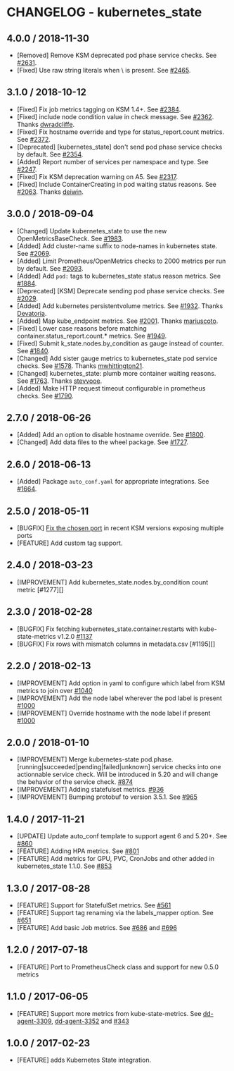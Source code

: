 # CHANGELOG - kubernetes_state

## 4.0.0 / 2018-11-30

* [Removed] Remove KSM deprecated pod phase service checks. See [#2631](https://github.com/DataDog/integrations-core/pull/2631).
* [Fixed] Use raw string literals when \ is present. See [#2465](https://github.com/DataDog/integrations-core/pull/2465).

## 3.1.0 / 2018-10-12

* [Fixed] Fix job metrics tagging on KSM 1.4+. See [#2384](https://github.com/DataDog/integrations-core/pull/2384).
* [Fixed] include node condition value in check message. See [#2362](https://github.com/DataDog/integrations-core/pull/2362). Thanks [dwradcliffe](https://github.com/dwradcliffe).
* [Fixed] Fix hostname override and type for status_report.count metrics. See [#2372](https://github.com/DataDog/integrations-core/pull/2372).
* [Deprecated] [kubernetes_state] don't send pod phase service checks by default. See [#2354](https://github.com/DataDog/integrations-core/pull/2354).
* [Added] Report number of services per namespace and type. See [#2247](https://github.com/DataDog/integrations-core/pull/2247).
* [Fixed] Fix KSM deprecation warning on A5. See [#2317](https://github.com/DataDog/integrations-core/pull/2317).
* [Fixed] Include ContainerCreating in pod waiting status reasons. See [#2063](https://github.com/DataDog/integrations-core/pull/2063). Thanks [deiwin](https://github.com/deiwin).

## 3.0.0 / 2018-09-04

* [Changed] Update kubernetes_state to use the new OpenMetricsBaseCheck. See [#1983](https://github.com/DataDog/integrations-core/pull/1983).
* [Added] Add cluster-name suffix to node-names in kubernetes state. See [#2069](https://github.com/DataDog/integrations-core/pull/2069).
* [Added] Limit Prometheus/OpenMetrics checks to 2000 metrics per run by default. See [#2093](https://github.com/DataDog/integrations-core/pull/2093).
* [Added] Add `pod:` tags to kubernetes_state status reason metrics. See [#1884](https://github.com/DataDog/integrations-core/pull/1884).
* [Deprecated] [KSM] Deprecate sending pod phase service checks. See [#2029](https://github.com/DataDog/integrations-core/pull/2029).
* [Added] Add kubernetes persistentvolume metrics. See [#1932](https://github.com/DataDog/integrations-core/pull/1932). Thanks [Devatoria](https://github.com/Devatoria).
* [Added] Map kube_endpoint metrics. See [#2001](https://github.com/DataDog/integrations-core/pull/2001). Thanks [mariuscoto](https://github.com/mariuscoto).
* [Fixed] Lower case reasons before matching container.status_report.count.* metrics. See [#1949](https://github.com/DataDog/integrations-core/pull/1949).
* [Fixed] Submit k_state.nodes.by_condition as gauge instead of counter. See [#1840](https://github.com/DataDog/integrations-core/pull/1840).
* [Changed] Add sister gauge metrics to kubernetes_state pod service checks. See [#1578](https://github.com/DataDog/integrations-core/pull/1578). Thanks [mwhittington21](https://github.com/mwhittington21).
* [Changed] kubernetes_state: plumb more container waiting reasons. See [#1763](https://github.com/DataDog/integrations-core/pull/1763). Thanks [stevvooe](https://github.com/stevvooe).
* [Added] Make HTTP request timeout configurable in prometheus checks. See [#1790](https://github.com/DataDog/integrations-core/pull/1790).

## 2.7.0 / 2018-06-26

* [Added] Add an option to disable hostname override. See [#1800](https://github.com/DataDog/integrations-core/pull/1800).
* [Changed] Add data files to the wheel package. See [#1727](https://github.com/DataDog/integrations-core/pull/1727).

## 2.6.0 / 2018-06-13

* [Added] Package `auto_conf.yaml` for appropriate integrations. See [#1664](https://github.com/DataDog/integrations-core/pull/1664).

## 2.5.0 / 2018-05-11

* [BUGFIX] [Fix the chosen port](https://github.com/DataDog/datadog-agent/issues/1523) in recent KSM versions exposing multiple ports
* [FEATURE] Add custom tag support.

## 2.4.0 / 2018-03-23

* [IMPROVEMENT] Add kubernetes_state.nodes.by_condition count metric [#1277][]

## 2.3.0 / 2018-02-28

* [BUGFIX] Fix fetching kubernetes_state.container.restarts with kube-state-metrics v1.2.0 [#1137][]
* [BUGFIX] Fix rows with mismatch columns in metadata.csv [#1195][]

## 2.2.0 / 2018-02-13

* [IMPROVEMENT] Add option in yaml to configure which label from KSM metrics to join over [#1040][]
* [IMPROVEMENT] Add the node label wherever the pod label is present [#1000][]
* [IMPROVEMENT] Override hostname with the node label if present [#1000][]

## 2.0.0 / 2018-01-10

* [IMPROVEMENT] Merge kubernetes-state pod.phase.[running|succeeded|pending|failed|unknown] service checks into one actionnable service check. Will be introduced in 5.20 and will change the behavior of the service check. [#874][]
* [IMPROVEMENT] Adding statefulset metrics. [#936][]
* [IMPROVEMENT] Bumping protobuf to version 3.5.1. See [#965][]

## 1.4.0 / 2017-11-21

* [UPDATE] Update auto_conf template to support agent 6 and 5.20+. See [#860][]
* [FEATURE] Adding HPA metrics. See [#801][]
* [FEATURE] Add metrics for GPU, PVC, CronJobs and other added in kubernetes_state 1.1.0. See [#853][]

## 1.3.0 / 2017-08-28

* [FEATURE] Support for StatefulSet metrics. See [#561][]
* [FEATURE] Support tag renaming via the labels_mapper option. See [#651][]
* [FEATURE] Add basic Job metrics. See [#686][] and [#696][]

## 1.2.0 / 2017-07-18

* [FEATURE] Port to PrometheusCheck class and support for new 0.5.0 metrics

## 1.1.0 / 2017-06-05

* [FEATURE] Support more metrics from kube-state-metrics. See [dd-agent-3309](https://github.com/DataDog/dd-agent/pull/3309), [dd-agent-3352](https://github.com/DataDog/dd-agent/pull/3352) and [#343][]

## 1.0.0 / 2017-02-23

* [FEATURE] adds Kubernetes State integration.

<!--- The following link definition list is generated by PimpMyChangelog --->
[#343]: https://github.com/DataDog/integrations-core/issues/343
[#561]: https://github.com/DataDog/integrations-core/issues/561
[#651]: https://github.com/DataDog/integrations-core/issues/651
[#686]: https://github.com/DataDog/integrations-core/issues/686
[#696]: https://github.com/DataDog/integrations-core/issues/696
[#801]: https://github.com/DataDog/integrations-core/issues/801
[#853]: https://github.com/DataDog/integrations-core/issues/853
[#860]: https://github.com/DataDog/integrations-core/issues/860
[#874]: https://github.com/DataDog/integrations-core/issues/874
[#936]: https://github.com/DataDog/integrations-core/issues/936
[#965]: https://github.com/DataDog/integrations-core/issues/965
[#1000]: https://github.com/DataDog/integrations-core/issues/1000
[#1040]: https://github.com/DataDog/integrations-core/issues/1040
[#1137]: https://github.com/DataDog/integrations-core/issues/1137

